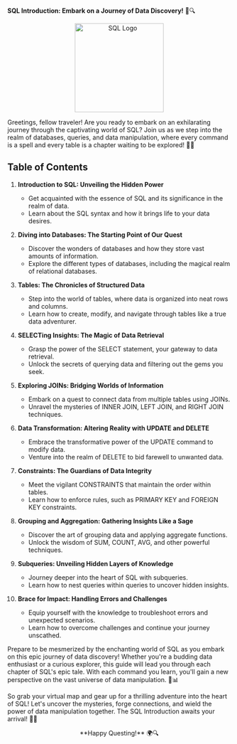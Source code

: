 **SQL Introduction: Embark on a Journey of Data Discovery!** 🚀🔍

<div align="center">
  <img src="https://yourimagelinkhere.com" alt="SQL Logo" width="200"/>
</div>

Greetings, fellow traveler! Are you ready to embark on an exhilarating journey through the captivating world of SQL? Join us as we step into the realm of databases, queries, and data manipulation, where every command is a spell and every table is a chapter waiting to be explored! 🌌✨

## Table of Contents

1. **Introduction to SQL: Unveiling the Hidden Power**
   - Get acquainted with the essence of SQL and its significance in the realm of data.
   - Learn about the SQL syntax and how it brings life to your data desires.

2. **Diving into Databases: The Starting Point of Our Quest**
   - Discover the wonders of databases and how they store vast amounts of information.
   - Explore the different types of databases, including the magical realm of relational databases.

3. **Tables: The Chronicles of Structured Data**
   - Step into the world of tables, where data is organized into neat rows and columns.
   - Learn how to create, modify, and navigate through tables like a true data adventurer.

4. **SELECTing Insights: The Magic of Data Retrieval**
   - Grasp the power of the SELECT statement, your gateway to data retrieval.
   - Unlock the secrets of querying data and filtering out the gems you seek.

5. **Exploring JOINs: Bridging Worlds of Information**
   - Embark on a quest to connect data from multiple tables using JOINs.
   - Unravel the mysteries of INNER JOIN, LEFT JOIN, and RIGHT JOIN techniques.

6. **Data Transformation: Altering Reality with UPDATE and DELETE**
   - Embrace the transformative power of the UPDATE command to modify data.
   - Venture into the realm of DELETE to bid farewell to unwanted data.

7. **Constraints: The Guardians of Data Integrity**
   - Meet the vigilant CONSTRAINTS that maintain the order within tables.
   - Learn how to enforce rules, such as PRIMARY KEY and FOREIGN KEY constraints.

8. **Grouping and Aggregation: Gathering Insights Like a Sage**
   - Discover the art of grouping data and applying aggregate functions.
   - Unlock the wisdom of SUM, COUNT, AVG, and other powerful techniques.

9. **Subqueries: Unveiling Hidden Layers of Knowledge**
   - Journey deeper into the heart of SQL with subqueries.
   - Learn how to nest queries within queries to uncover hidden insights.

10. **Brace for Impact: Handling Errors and Challenges**
    - Equip yourself with the knowledge to troubleshoot errors and unexpected scenarios.
    - Learn how to overcome challenges and continue your journey unscathed.

Prepare to be mesmerized by the enchanting world of SQL as you embark on this epic journey of data discovery! Whether you're a budding data enthusiast or a curious explorer, this guide will lead you through each chapter of SQL's epic tale. With each command you learn, you'll gain a new perspective on the vast universe of data manipulation. 🌟📊

So grab your virtual map and gear up for a thrilling adventure into the heart of SQL! Let's uncover the mysteries, forge connections, and wield the power of data manipulation together. The SQL Introduction awaits your arrival! 🚀🔮

<div align="center">
  **Happy Questing!** 🌍🔍
</div>